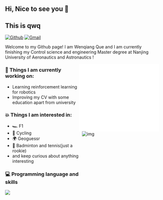 ## Hi, Nice to see you 👋
## This is qwq
[![Github](https://img.shields.io/badge/-Github-000?style=flat&logo=Github&logoColor=white)](https://github.com/Freaky1122)
[![Gmail](https://img.shields.io/badge/-Gmail-c14438?style=flat&logo=Gmail&logoColor=white)](mailto:quewenqiang@gmail.com)

Welcome to my Github page! I am Wenqiang Que and I am currently finishing my Control science and engineering Master degree at Nanjing University of Aeronautics and Astronautics ! 

<img src="/github-metrics.svg" alt="Metrics" width="52%" align="right" height="220">
<img width="50%" alt="img" align="right" src="https://github-readme-stats.vercel.app/api?username=Freaky1122&show_icons=true&hide_border=true" height="180"/>

### :muscle: Things I am currently working on:  
- Learning reinforcement learning for robotics
- Improving my CV with some education apart from university

### :boom: Things I am interested in:
- :racing_car: F1
- :bicyclist: Cycling
- :earth_africa: Geoguessr
- :tennis: Badminton and tennis(just a rookie)
- and keep curious about anything interesting 

### :computer: Programming language and skills
![](https://skillicons.dev/icons?perline=15&i=c,cpp,python,docker,qt,git,linux)







